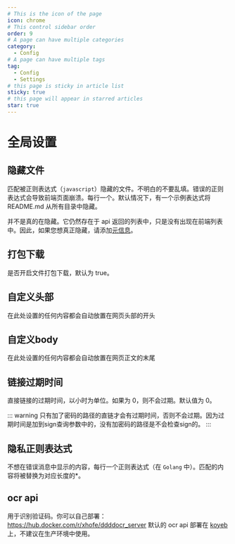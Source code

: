 ```yaml
---
# This is the icon of the page
icon: chrome
# This control sidebar order
order: 9
# A page can have multiple categories
category:
  - Config
# A page can have multiple tags
tag:
  - Config
  - Settings
# this page is sticky in article list
sticky: true
# this page will appear in starred articles
star: true
---
```


# 全局设置

## 隐藏文件

匹配被正则表达式（`javascript`）隐藏的文件。不明白的不要乱填。错误的正则表达式会导致前端页面崩溃。每行一个。默认情况下，有一个示例表达式将 README.md 从所有目录中隐藏。

并不是真的在隐藏。它仍然存在于 api 返回的列表中，只是没有出现在前端列表中。因此，如果您想真正隐藏，请添加[元信息](../guide/advanced/meta.md)。

## 打包下载

是否开启文件打包下载，默认为 true。

## 自定义头部

在此处设置的任何内容都会自动放置在网页头部的开头

## 自定义body

在此处设置的任何内容都会自动放置在网页正文的末尾

## 链接过期时间

直接链接的过期时间，以小时为单位。如果为 0，则不会过期。默认值为 0。

::: warning
只有加了密码的路径的直链才会有过期时间，否则不会过期。因为过期时间是加到sign查询参数中的，没有加密码的路径是不会检查sign的。
:::

## 隐私正则表达式

不想在错误消息中显示的内容，每行一个正则表达式（在 `Golang` 中）。匹配的内容将被替换为对应长度的*。

## ocr api

用于识别验证码。你可以自己部署：https://hub.docker.com/r/xhofe/ddddocr_server 默认的 ocr api 部署在 [koyeb](https://app.koyeb.com/) 上，不建议在生产环境中使用。
